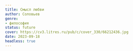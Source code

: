 ```yaml
---
title: Смысл любви
author: Соловьев
genre:
- философия
status: future
cover: https://cv3.litres.ru/pub/c/cover_330/66212436.jpg
date: 2023-09-18
headless: true
---
```


